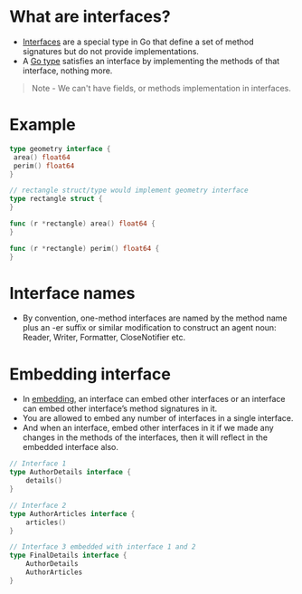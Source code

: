 # What are interfaces?
- [Interfaces](https://gobyexample.com/interfaces) are a special type in Go that define a set of method signatures but do not provide implementations.
- A [Go type](TypesGo.md) satisfies an interface by implementing the methods of that interface, nothing more. 

> Note - We can't have fields, or methods implementation in interfaces.

# Example

````go
type geometry interface {
 area() float64
 perim() float64
}

// rectangle struct/type would implement geometry interface 
type rectangle struct {
}

func (r *rectangle) area() float64 { 
} 

func (r *rectangle) perim() float64 {
} 
````

# Interface names
- By convention, one-method interfaces are named by the method name plus an -er suffix or similar modification to construct an agent noun: Reader, Writer, Formatter, CloseNotifier etc.

# Embedding interface
- In [embedding](https://www.geeksforgeeks.org/embedding-interfaces-in-golang/?ref=lbp), an interface can embed other interfaces or an interface can embed other interface’s method signatures in it.
- You are allowed to embed any number of interfaces in a single interface. 
- And when an interface, embed other interfaces in it if we made any changes in the methods of the interfaces, then it will reflect in the embedded interface also.

````go
// Interface 1
type AuthorDetails interface {
	details()
}

// Interface 2
type AuthorArticles interface {
	articles()
}

// Interface 3 embedded with interface 1 and 2
type FinalDetails interface {
	AuthorDetails
	AuthorArticles
}
````